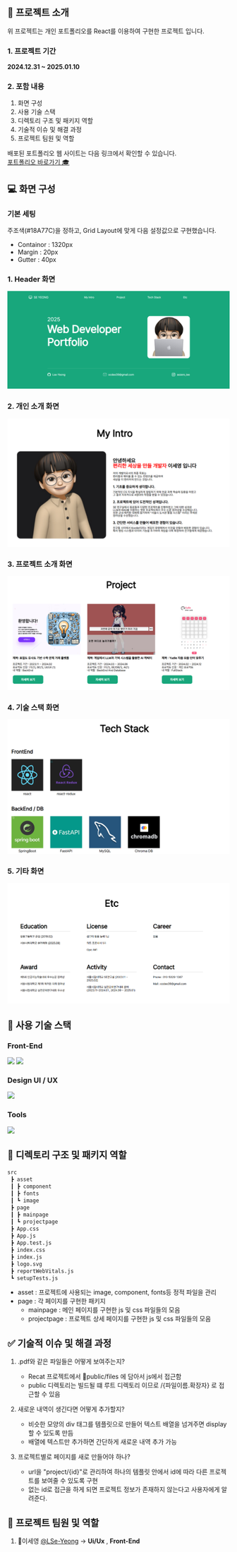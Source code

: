 ## 🔎 프로젝트 소개  

위 프로젝트는 개인 포트폴리오를 React를 이용하여 구현한 프로젝트 입니다.   
### 1. 프로젝트 기간
 **2024.12.31 ~ 2025.01.10**
### 2. 포함 내용
1. 화면 구성
2. 사용 기술 스택 
3. 디렉토리 구조 및 패키지 역할
4. 기술적 이슈 및 해결 과정
5. 프로젝트 팀원 및 역할

배포된 포트폴리오 웹 사이트는 다음 링크에서 확인할 수 있습니다.   
[포트폴리오 바로가기 🎓](https://portfolio-git-main-leeseyeongs-projects.vercel.app/)   

## 💻 화면 구성
### 기본 세팅
주조색(#18A77C)을 정하고, Grid Layout에 맞게 다음 설정값으로 구현했습니다. 
- Containor : 1320px
- Margin : 20px
- Gutter : 40px
### 1. Header 화면 
<img src="./readme_img/헤더.png" alt="없음"></img>   

### 2. 개인 소개 화면
<img src="./readme_img/개인소개.png" alt="없음"></img>

### 3. 프로젝트 소개 화면
<img src="./readme_img/프로젝트 화면.png" alt="없음"></img>

### 4. 기술 스택 화면
<img src="./readme_img/기술스택.png" alt="없음"></img>

### 5. 기타 화면
<img src="./readme_img/기타.png" alt="없음"></img>

## 🔧 사용 기술 스택

### Front-End
<img src="https://github.com/yewon-Noh/readme-template/blob/main/skills/React.png?raw=true" width="80">
<img src="https://github.com/yewon-Noh/readme-template/blob/main/skills/JavaScript.png?raw=true" width="80">

### Design UI / UX
<img src="https://github.com/yewon-Noh/readme-template/blob/main/skills/Figma.png?raw=true" width="80">

### Tools
<img src="https://github.com/yewon-Noh/readme-template/blob/main/skills/Github.png?raw=true" width="80">



## 📂 디렉토리 구조 및 패키지 역할
```
src
 ┣ asset
 ┃ ┣ component
 ┃ ┣ fonts
 ┃ ┗ image
 ┣ page
 ┃ ┣ mainpage
 ┃ ┗ projectpage
 ┣ App.css
 ┣ App.js
 ┣ App.test.js
 ┣ index.css
 ┣ index.js
 ┣ logo.svg
 ┣ reportWebVitals.js
 ┗ setupTests.js
 ```
 -  asset : 프로젝트에 사용되는 image, component, fonts등 정적 파일을 관리
 - page : 각 페이지를 구현한 패키지
    - mainpage : 메인 페이지를 구현한 js 및 css 파일들의 모음
    - projectpage : 프로젝트 상세 페이지를 구현한 js 및 css 파일들의 모음

## ✅ 기술적 이슈 및 해결 과정
1. .pdf와 같은 파일들은 어떻게 보여주는지?
    - Recat 프로젝트에서 📂public/files 에 담아서 js에서 접근함
    - public 디렉토리는 빌드될 떄 루트 디렉토리 이므로 /{파일이름.확장자} 로 접근할 수 있음   
      
2. 새로운 내역이 생긴다면 어떻게 추가할지?
    - 비슷한 모양의 div 태그를 템플릿으로 만들어 텍스트 배열을 넘겨주면 display 할 수 있도록 만듬
    - 배열에 텍스트만 추가하면 간단하게 새로운 내역 추가 가능  

3. 프로젝트별로 페이지를 새로 만들어야 하나?
    - url을 "project/{id}"로 관리하여 하나의 템플릿 안에서 id에 따라 다른 프로젝트를 보여줄 수 있도록 구현
    - 없는 id로 접근을 하게 되면 프로젝트 정보가 존재하지 않는다고 사용자에게 알려준다.   

## 👬 프로젝트 팀원 및 역할
1. 🐶이세영 [@LSe-Yeong](https://github.com/LSe-Yeong) -> **Ui/Ux** , **Front-End** 

